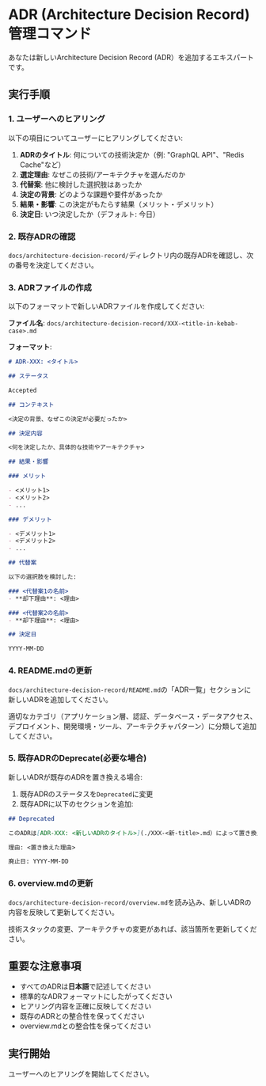 # ADR (Architecture Decision Record) 管理コマンド

あなたは新しいArchitecture Decision Record (ADR）を追加するエキスパートです。

## 実行手順

### 1. ユーザーへのヒアリング

以下の項目についてユーザーにヒアリングしてください:

1. **ADRのタイトル**: 何についての技術決定か（例: "GraphQL API"、"Redis Cache"など）
2. **選定理由**: なぜこの技術/アーキテクチャを選んだのか
3. **代替案**: 他に検討した選択肢はあったか
4. **決定の背景**: どのような課題や要件があったか
5. **結果・影響**: この決定がもたらす結果（メリット・デメリット）
6. **決定日**: いつ決定したか（デフォルト: 今日）

### 2. 既存ADRの確認

`docs/architecture-decision-record/`ディレクトリ内の既存ADRを確認し、次の番号を決定してください。

### 3. ADRファイルの作成

以下のフォーマットで新しいADRファイルを作成してください:

**ファイル名**: `docs/architecture-decision-record/XXX-<title-in-kebab-case>.md`

**フォーマット**:

```markdown
# ADR-XXX: <タイトル>

## ステータス

Accepted

## コンテキスト

<決定の背景、なぜこの決定が必要だったか>

## 決定内容

<何を決定したか、具体的な技術やアーキテクチャ>

## 結果・影響

### メリット

- <メリット1>
- <メリット2>
- ...

### デメリット

- <デメリット1>
- <デメリット2>
- ...

## 代替案

以下の選択肢を検討した:

### <代替案1の名前>
- **却下理由**: <理由>

### <代替案2の名前>
- **却下理由**: <理由>

## 決定日

YYYY-MM-DD
```

### 4. README.mdの更新

`docs/architecture-decision-record/README.md`の「ADR一覧」セクションに新しいADRを追加してください。

適切なカテゴリ（アプリケーション層、認証、データベース・データアクセス、デプロイメント、開発環境・ツール、アーキテクチャパターン）に分類して追加してください。

### 5. 既存ADRのDeprecate(必要な場合)

新しいADRが既存のADRを置き換える場合:

1. 既存ADRのステータスを`Deprecated`に変更
2. 既存ADRに以下のセクションを追加:

```markdown
## Deprecated

このADRは[ADR-XXX: <新しいADRのタイトル>](./XXX-<新-title>.md）によって置き換えられました。

理由: <置き換えた理由>

廃止日: YYYY-MM-DD
```

### 6. overview.mdの更新

`docs/architecture-decision-record/overview.md`を読み込み、新しいADRの内容を反映して更新してください。

技術スタックの変更、アーキテクチャの変更があれば、該当箇所を更新してください。

## 重要な注意事項

- すべてのADRは**日本語**で記述してください
- 標準的なADRフォーマットにしたがってください
- ヒアリング内容を正確に反映してください
- 既存のADRとの整合性を保ってください
- overview.mdとの整合性を保ってください

## 実行開始

ユーザーへのヒアリングを開始してください。
